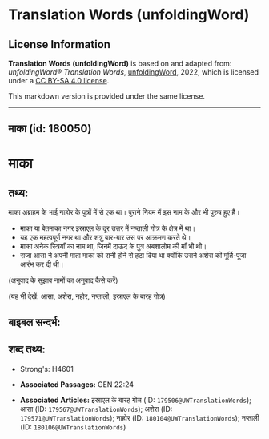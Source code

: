 # Translation Words (unfoldingWord)

## License Information

**Translation Words (unfoldingWord)** is based on and adapted from: _unfoldingWord® Translation Words_, [unfoldingWord](https://unfoldingword.org/utw), 2022, which is licensed under a [CC BY-SA 4.0 license](https://creativecommons.org/licenses/by-sa/4.0/legalcode.en).

This markdown version is provided under the same license.



--------------------------------

## माका (id: 180050)

माका
====

तथ्य:
-----

माका अब्राहम के भाई नाहोर के पुत्रों में से एक था। पुराने नियम में इस नाम के और भी पुरुष हुए हैं।

* माका या बेतमाका नगर इस्राएल के दूर उत्तर में नप्ताली गोत्र के क्षेत्र में था।
* यह एक महत्वपूर्ण नगर था और शत्रु बार\-बार उस पर आक्रमण करते थे।
* माका अनेक स्त्रियाँ का नाम था, जिनमें दाऊद के पुत्र अबशालोम की माँ भी थी।
* राजा आसा ने अपनी माता माका को रानी होने से हटा दिया था क्योंकि उसने अशेरा की मूर्ति\-पूजा आरंभ कर दी थी।

(अनुवाद के सुझाव नामों का अनुवाद कैसे करें)

(यह भी देखें: आसा, अशेरा, नहोर, नप्ताली, इस्राएल के बारह गोत्र)

बाइबल सन्दर्भ:
--------------

शब्द तथ्य:
----------

* Strong's: H4601

* **Associated Passages:** GEN 22:24
* **Associated Articles:** इस्राएल के बारह गोत्र (ID: `179506@UWTranslationWords`); आसा (ID: `179567@UWTranslationWords`); अशेरा (ID: `179571@UWTranslationWords`); नाहोर (ID: `180104@UWTranslationWords`); नप्ताली (ID: `180106@UWTranslationWords`)

